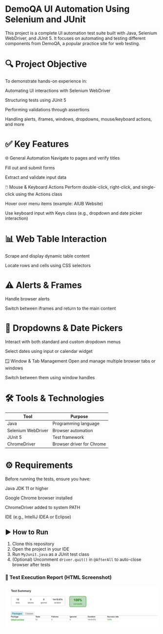 
# DemoQA UI Automation Using Selenium and JUnit
This project is a complete UI automation test suite built with Java, Selenium WebDriver, and JUnit 5. It focuses on automating and testing different components from DemoQA, a popular practice site for web testing.

# 🔍 Project Objective
To demonstrate hands-on experience in:

 Automating UI interactions with Selenium WebDriver

Structuring tests using JUnit 5

Performing validations through assertions

Handling alerts, iframes, windows, dropdowns, mouse/keyboard actions, and more

# ✅ Key Features
🌐 General Automation
Navigate to pages and verify titles

Fill out and submit forms

Extract and validate input data

🖱️ Mouse & Keyboard Actions
Perform double-click, right-click, and single-click using the Actions class

Hover over menu items (example: AIUB Website)

Use keyboard input with Keys class (e.g., dropdown and date picker interaction)

# 📊 Web Table Interaction
Scrape and display dynamic table content

Locate rows and cells using CSS selectors

# ⚠️ Alerts & Frames
Handle browser alerts

Switch between iframes and return to the main content

# 📅 Dropdowns & Date Pickers
Interact with both standard and custom dropdown menus

Select dates using input or calendar widget

🪟 Window & Tab Management
Open and manage multiple browser tabs or windows

Switch between them using window handles

# 🛠️ Tools & Technologies
| Tool               | Purpose                   |
| ------------------ | ------------------------- |
| Java               | Programming language      |
| Selenium WebDriver | Browser automation        |
| JUnit 5            | Test framework            |
| ChromeDriver       | Browser driver for Chrome |

# ⚙️ Requirements
Before running the tests, ensure you have:

Java JDK 11 or higher

Google Chrome browser installed

ChromeDriver added to system PATH

IDE (e.g., IntelliJ IDEA or Eclipse)




## ▶️ How to Run

1. Clone this repository  
2. Open the project in your IDE  
3. Run `MyJunit.java` as a JUnit test class  
4. (Optional) Uncomment `driver.quit()` in `@AfterAll` to auto-close browser after tests

### 🧾 Test Execution Report (HTML Screenshot)
![Image alt text](https://github.com/abhishek11das/selenium-junit-demoqa-automation/blob/abefbc2a9a57ce47816a8688ef1a702e23f3a37b/Report.png?raw=true)

